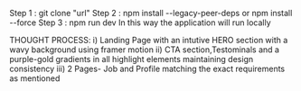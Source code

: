 Step 1 : git clone "url"
Step 2 : npm install --legacy-peer-deps or npm install --force
Step 3 : npm run dev
In this way the application will run locally


THOUGHT PROCESS:
i) Landing Page with an intutive HERO section with a wavy background using framer motion
ii) CTA section,Testominals and a purple-gold gradients in all highlight elements maintaining design consistency
iii) 2 Pages- Job and Profile matching the exact requirements as mentioned
